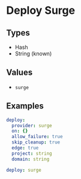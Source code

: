 # Deploy Surge



## Types

* Hash
* String (known)

## Values

* `surge`


## Examples

```yaml
deploy:
  provider: surge
  on: {}
  allow_failure: true
  skip_cleanup: true
  edge: true
  project: string
  domain: string
```

```yaml
deploy: surge

```
